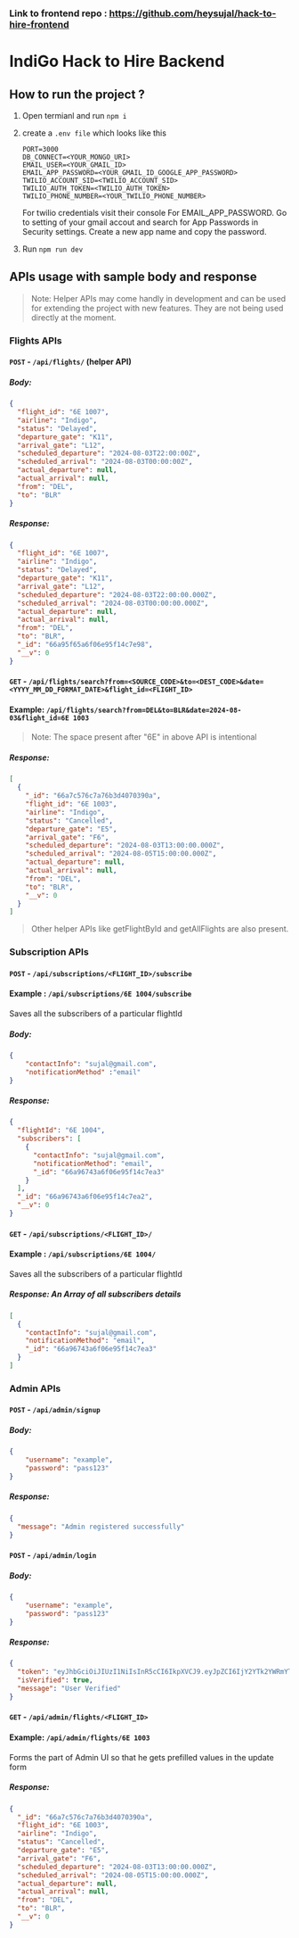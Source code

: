 ### Link to frontend repo : https://github.com/heysujal/hack-to-hire-frontend


# IndiGo Hack to Hire Backend

## How to run the project ?
1. Open termianl and run `npm i`
2. create a `.env file` which looks like this
    ```
    PORT=3000
    DB_CONNECT=<YOUR_MONGO_URI>
    EMAIL_USER=<YOUR_GMAIL_ID>
    EMAIL_APP_PASSWORD=<YOUR_GMAIL_ID_GOOGLE_APP_PASSWORD>
    TWILIO_ACCOUNT_SID=<TWILIO_ACCOUNT_SID>
    TWILIO_AUTH_TOKEN=<TWILIO_AUTH_TOKEN>
    TWILIO_PHONE_NUMBER=<YOUR_TWILIO_PHONE_NUMBER>
    ```

    For twilio credentials visit their console
    For EMAIL_APP_PASSWORD. Go to setting of your gmail accout and search for App Passwords in Security settings.
Create a new app name and copy the password.

3. Run `npm run dev`

## APIs usage with sample body and response
> Note: Helper APIs may come handly in development and can be used for extending the project with new features. They are not being used directly at the moment.

### Flights APIs

#### `POST` -  `/api/flights/`  (helper API)
##### Body: 
```json
{
  "flight_id": "6E 1007",
  "airline": "Indigo",
  "status": "Delayed",
  "departure_gate": "K11",
  "arrival_gate": "L12",
  "scheduled_departure": "2024-08-03T22:00:00Z",
  "scheduled_arrival": "2024-08-03T00:00:00Z",
  "actual_departure": null,
  "actual_arrival": null,
  "from": "DEL",
  "to": "BLR"
} 
```

##### Response:
```json
{
  "flight_id": "6E 1007",
  "airline": "Indigo",
  "status": "Delayed",
  "departure_gate": "K11",
  "arrival_gate": "L12",
  "scheduled_departure": "2024-08-03T22:00:00.000Z",
  "scheduled_arrival": "2024-08-03T00:00:00.000Z",
  "actual_departure": null,
  "actual_arrival": null,
  "from": "DEL",
  "to": "BLR",
  "_id": "66a95f65a6f06e95f14c7e98",
  "__v": 0
}

```

#### `GET` -  `/api/flights/search?from=<SOURCE_CODE>&to=<DEST_CODE>&date=<YYYY_MM_DD_FORMAT_DATE>&flight_id=<FLIGHT_ID>`
#### Example: `/api/flights/search?from=DEL&to=BLR&date=2024-08-03&flight_id=6E 1003`
> Note: The space present after "6E" in above API is intentional

##### Response:
```json
[
  {
    "_id": "66a7c576c7a76b3d4070390a",
    "flight_id": "6E 1003",
    "airline": "Indigo",
    "status": "Cancelled",
    "departure_gate": "E5",
    "arrival_gate": "F6",
    "scheduled_departure": "2024-08-03T13:00:00.000Z",
    "scheduled_arrival": "2024-08-05T15:00:00.000Z",
    "actual_departure": null,
    "actual_arrival": null,
    "from": "DEL",
    "to": "BLR",
    "__v": 0
  }
]

```
>Other helper APIs like getFlightById and getAllFlights are also present.


### Subscription APIs

#### `POST` -  `/api/subscriptions/<FLIGHT_ID>/subscribe`
#### Example : `/api/subscriptions/6E 1004/subscribe`
Saves all the subscribers of a particular flightId
##### Body: 
```json
{
    "contactInfo": "sujal@gmail.com",
    "notificationMethod" :"email"
}
```

##### Response:
```json
{
  "flightId": "6E 1004",
  "subscribers": [
    {
      "contactInfo": "sujal@gmail.com",
      "notificationMethod": "email",
      "_id": "66a96743a6f06e95f14c7ea3"
    }
  ],
  "_id": "66a96743a6f06e95f14c7ea2",
  "__v": 0
}

```
#### `GET` -  `/api/subscriptions/<FLIGHT_ID>/`

#### Example : `/api/subscriptions/6E 1004/`
Saves all the subscribers of a particular flightId

##### Response: An Array of all subscribers details
```json
[
  {
    "contactInfo": "sujal@gmail.com",
    "notificationMethod": "email",
    "_id": "66a96743a6f06e95f14c7ea3"
  }
]

```

### Admin APIs

#### `POST` -  `/api/admin/signup`

##### Body: 
```json
{
    "username": "example",
    "password": "pass123"
}
```

##### Response:
```json
{
  "message": "Admin registered successfully"
}

```
#### `POST` -  `/api/admin/login`

##### Body: 
```json
{
    "username": "example",
    "password": "pass123"
}
```

##### Response:
```json
{
  "token": "eyJhbGciOiJIUzI1NiIsInR5cCI6IkpXVCJ9.eyJpZCI6IjY2YTk2YWRmYTZmMDZlOTVmMTRjN2ViMiIsInVzZXJuYW1lIjoiZXhhbXBsZSIsImlhdCI6MTcyMjM3OTA3MiwiZXhwIjoxNzIyMzgyNjcyfQ.EMnxnYJCdMgKApMavCXywpi4RxZkvfBD-aPF5QAPNc8",
  "isVerified": true,
  "message": "User Verified"
}

```
#### `GET` -  `/api/admin/flights/<FLIGHT_ID>`
#### Example:  `/api/admin/flights/6E 1003`
Forms the part of Admin UI so that he gets prefilled values in the update form

##### Response:
```json
{
  "_id": "66a7c576c7a76b3d4070390a",
  "flight_id": "6E 1003",
  "airline": "Indigo",
  "status": "Cancelled",
  "departure_gate": "E5",
  "arrival_gate": "F6",
  "scheduled_departure": "2024-08-03T13:00:00.000Z",
  "scheduled_arrival": "2024-08-05T15:00:00.000Z",
  "actual_departure": null,
  "actual_arrival": null,
  "from": "DEL",
  "to": "BLR",
  "__v": 0
}
```